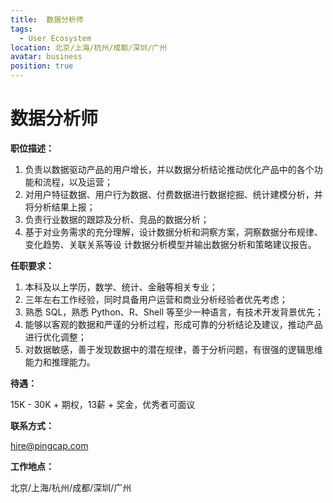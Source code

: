```yaml
---
title:  数据分析师
tags:
  - User Ecosystem
location: 北京/上海/杭州/成都/深圳/广州
avatar: business
position: true
---
```



# 数据分析师

**职位描述：**

1. 负责以数据驱动产品的用户增长，并以数据分析结论推动优化产品中的各个功能和流程，以及运营；
2. 对用户特征数据、用户行为数据、付费数据进行数据挖掘、统计建模分析，并将分析结果上报；
3. 负责行业数据的跟踪及分析、竞品的数据分析；
4. 基于对业务需求的充分理解，设计数据分析和洞察方案，洞察数据分布规律、变化趋势、关联关系等设  计数据分析模型并输出数据分析和策略建议报告。 


**任职要求：**

1. 本科及以上学历，数学、统计、金融等相关专业；
2. 三年左右工作经验，同时具备用户运营和商业分析经验者优先考虑；
3. 熟悉 SQL，熟悉 Python、R、Shell 等至少一种语言，有技术开发背景优先；
4. 能够以客观的数据和严谨的分析过程，形成可靠的分析结论及建议，推动产品进行优化调整；
5. 对数据敏感，善于发现数据中的潜在规律，善于分析问题，有很强的逻辑思维能力和推理能力。


**待遇：**

15K - 30K + 期权，13薪 + 奖金，优秀者可面议

**联系方式：**

hire@pingcap.com

**工作地点：**

北京/上海/杭州/成都/深圳/广州

